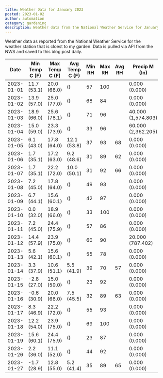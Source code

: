 ```yaml
---
title: Weather Data for January 2023
posted: 2023-01-02
author: automation
category: gardening
description: Weather data from the National Weather Service for January 2023
---
```


Weather data as reported from the National Weather Service for the weather station 
that is cloest to my garden. Data is pulled via API from the NWS and saved to this 
blog post daily.

|Date|Min Temp C (F)|Max Temp C (F)|Avg Temp C (F)|Min RH|Max RH|Avg RH|Precip M (In)|Avg Precip/Hr|
|---|---|---|---|---|---|---|---|---|
|2023-01-01|11.7 (53.1)|20.0 (68.0)| ()|57|100||0.000 (0.000)|0.000 (0.000)|
|2023-01-02|13.9 (57.0)|25.0 (77.0)| ()|68|84||0.000 (0.000)|0.000 (0.000)|
|2023-01-03|18.9 (66.0)|25.6 (78.1)| ()|71|96||40.000 (1,574.803)|38.410 (38.410)|
|2023-01-04|15.0 (59.0)|23.3 (73.9)| ()|33|96||60.000 (2,362.205)|48.208 (48.208)|
|2023-01-05|6.1 (43.0)|17.8 (64.0)|12.1 (53.8)|37|93|68|0.000 (0.000)|0.000 (0.000)|
|2023-01-06|1.7 (35.1)|17.2 (63.0)|9.2 (48.6)|31|89|62|0.000 (0.000)|0.000 (0.000)|
|2023-01-07|1.7 (35.1)|22.2 (72.0)|10.0 (50.1)|31|92|66|0.000 (0.000)|0.000 (0.000)|
|2023-01-08|7.2 (45.0)|17.8 (64.0)| ()|49|93||0.000 (0.000)|0.000 (0.000)|
|2023-01-09|6.7 (44.1)|15.6 (60.1)| ()|42|97||0.000 (0.000)|0.000 (0.000)|
|2023-01-10|0.0 (32.0)|18.9 (66.0)| ()|33|100||0.000 (0.000)|0.000 (0.000)|
|2023-01-11|7.2 (45.0)|24.4 (75.9)| ()|57|86||0.000 (0.000)|0.000 (0.000)|
|2023-01-12|14.4 (57.9)|23.9 (75.0)| ()|60|90||20.000 (787.402)|23.159 (23.159)|
|2023-01-13|5.6 (42.1)|15.6 (60.1)| ()|55|78||0.000 (0.000)|0.000 (0.000)|
|2023-01-14|3.3 (37.9)|10.6 (51.1)|5.5 (41.9)|39|70|57|0.000 (0.000)|0.000 (0.000)|
|2023-01-15|-2.8 (27.0)|15.0 (59.0)| ()|23|92||0.000 (0.000)|0.000 (0.000)|
|2023-01-16|-0.6 (30.9)|20.0 (68.0)|7.5 (45.5)|32|89|63|0.000 (0.000)|0.000 (0.000)|
|2023-01-17|8.3 (46.9)|22.2 (72.0)| ()|55|93||0.000 (0.000)|0.000 (0.000)|
|2023-01-18|12.2 (54.0)|23.9 (75.0)| ()|69|100||0.000 (0.000)|0.000 (0.000)|
|2023-01-19|15.6 (60.1)|24.4 (75.9)| ()|23|87||0.000 (0.000)|0.000 (0.000)|
|2023-01-26|2.2 (36.0)|11.1 (52.0)| ()|44|92||0.000 (0.000)|0.000 (0.000)|
|2023-01-27|-1.7 (28.9)|12.8 (55.0)|5.2 (41.4)|35|89|65|0.000 (0.000)|0.000 (0.000)|
